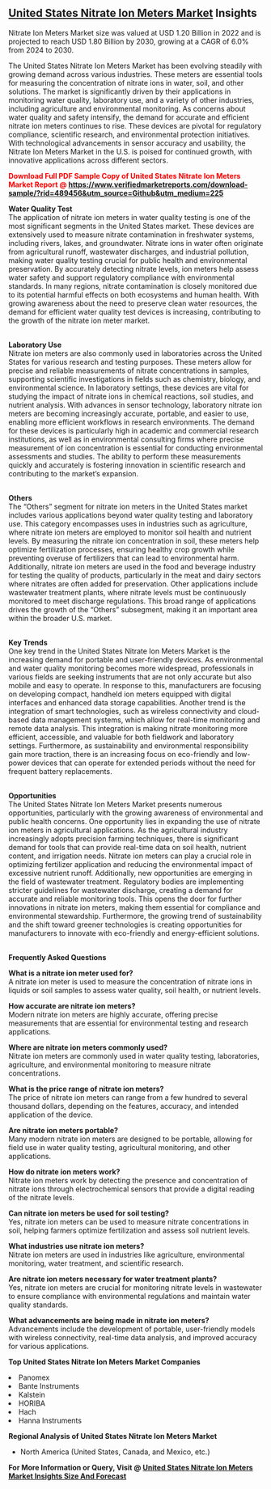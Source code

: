 <h2><a href="https://www.verifiedmarketreports.com/download-sample/?rid=489456&amp;utm_source=Github&amp;utm_medium=225" target="_blank">United States Nitrate Ion Meters Market</a> Insights</h2><p>Nitrate Ion Meters Market size was valued at USD 1.20 Billion in 2022 and is projected to reach USD 1.80 Billion by 2030, growing at a CAGR of 6.0% from 2024 to 2030.</p><p><p>The United States Nitrate Ion Meters Market has been evolving steadily with growing demand across various industries. These meters are essential tools for measuring the concentration of nitrate ions in water, soil, and other solutions. The market is significantly driven by their applications in monitoring water quality, laboratory use, and a variety of other industries, including agriculture and environmental monitoring. As concerns about water quality and safety intensify, the demand for accurate and efficient nitrate ion meters continues to rise. These devices are pivotal for regulatory compliance, scientific research, and environmental protection initiatives. With technological advancements in sensor accuracy and usability, the Nitrate Ion Meters Market in the U.S. is poised for continued growth, with innovative applications across different sectors. <strong><p><span class=""><span style="color: #ff0000;"><strong>Download Full PDF Sample Copy of United States Nitrate Ion Meters Market Report</strong> @ </span><a href="https://www.verifiedmarketreports.com/download-sample/?rid=489456&amp;utm_source=Github&amp;utm_medium=225" target="_blank">https://www.verifiedmarketreports.com/download-sample/?rid=489456&amp;utm_source=Github&amp;utm_medium=225</a></span></p></strong></p> <p><strong>Water Quality Test</strong><br>The application of nitrate ion meters in water quality testing is one of the most significant segments in the United States market. These devices are extensively used to measure nitrate contamination in freshwater systems, including rivers, lakes, and groundwater. Nitrate ions in water often originate from agricultural runoff, wastewater discharges, and industrial pollution, making water quality testing crucial for public health and environmental preservation. By accurately detecting nitrate levels, ion meters help assess water safety and support regulatory compliance with environmental standards. In many regions, nitrate contamination is closely monitored due to its potential harmful effects on both ecosystems and human health. With growing awareness about the need to preserve clean water resources, the demand for efficient water quality test devices is increasing, contributing to the growth of the nitrate ion meter market.<br><br> <p><strong>Laboratory Use</strong><br>Nitrate ion meters are also commonly used in laboratories across the United States for various research and testing purposes. These meters allow for precise and reliable measurements of nitrate concentrations in samples, supporting scientific investigations in fields such as chemistry, biology, and environmental science. In laboratory settings, these devices are vital for studying the impact of nitrate ions in chemical reactions, soil studies, and nutrient analysis. With advances in sensor technology, laboratory nitrate ion meters are becoming increasingly accurate, portable, and easier to use, enabling more efficient workflows in research environments. The demand for these devices is particularly high in academic and commercial research institutions, as well as in environmental consulting firms where precise measurement of ion concentration is essential for conducting environmental assessments and studies. The ability to perform these measurements quickly and accurately is fostering innovation in scientific research and contributing to the market’s expansion.<br><br> <p><strong>Others</strong><br>The “Others” segment for nitrate ion meters in the United States market includes various applications beyond water quality testing and laboratory use. This category encompasses uses in industries such as agriculture, where nitrate ion meters are employed to monitor soil health and nutrient levels. By measuring the nitrate ion concentration in soil, these meters help optimize fertilization processes, ensuring healthy crop growth while preventing overuse of fertilizers that can lead to environmental harm. Additionally, nitrate ion meters are used in the food and beverage industry for testing the quality of products, particularly in the meat and dairy sectors where nitrates are often added for preservation. Other applications include wastewater treatment plants, where nitrate levels must be continuously monitored to meet discharge regulations. This broad range of applications drives the growth of the “Others” subsegment, making it an important area within the broader U.S. market.<br><br> <p><strong>Key Trends</strong><br>One key trend in the United States Nitrate Ion Meters Market is the increasing demand for portable and user-friendly devices. As environmental and water quality monitoring becomes more widespread, professionals in various fields are seeking instruments that are not only accurate but also mobile and easy to operate. In response to this, manufacturers are focusing on developing compact, handheld ion meters equipped with digital interfaces and enhanced data storage capabilities. Another trend is the integration of smart technologies, such as wireless connectivity and cloud-based data management systems, which allow for real-time monitoring and remote data analysis. This integration is making nitrate monitoring more efficient, accessible, and valuable for both fieldwork and laboratory settings. Furthermore, as sustainability and environmental responsibility gain more traction, there is an increasing focus on eco-friendly and low-power devices that can operate for extended periods without the need for frequent battery replacements.<br><br> <p><strong>Opportunities</strong><br>The United States Nitrate Ion Meters Market presents numerous opportunities, particularly with the growing awareness of environmental and public health concerns. One opportunity lies in expanding the use of nitrate ion meters in agricultural applications. As the agricultural industry increasingly adopts precision farming techniques, there is significant demand for tools that can provide real-time data on soil health, nutrient content, and irrigation needs. Nitrate ion meters can play a crucial role in optimizing fertilizer application and reducing the environmental impact of excessive nutrient runoff. Additionally, new opportunities are emerging in the field of wastewater treatment. Regulatory bodies are implementing stricter guidelines for wastewater discharge, creating a demand for accurate and reliable monitoring tools. This opens the door for further innovations in nitrate ion meters, making them essential for compliance and environmental stewardship. Furthermore, the growing trend of sustainability and the shift toward greener technologies is creating opportunities for manufacturers to innovate with eco-friendly and energy-efficient solutions.<br><br> <p><strong>Frequently Asked Questions</strong></p> <p><strong>What is a nitrate ion meter used for?</strong><br>A nitrate ion meter is used to measure the concentration of nitrate ions in liquids or soil samples to assess water quality, soil health, or nutrient levels.</p> <p><strong>How accurate are nitrate ion meters?</strong><br>Modern nitrate ion meters are highly accurate, offering precise measurements that are essential for environmental testing and research applications.</p> <p><strong>Where are nitrate ion meters commonly used?</strong><br>Nitrate ion meters are commonly used in water quality testing, laboratories, agriculture, and environmental monitoring to measure nitrate concentrations.</p> <p><strong>What is the price range of nitrate ion meters?</strong><br>The price of nitrate ion meters can range from a few hundred to several thousand dollars, depending on the features, accuracy, and intended application of the device.</p> <p><strong>Are nitrate ion meters portable?</strong><br>Many modern nitrate ion meters are designed to be portable, allowing for field use in water quality testing, agricultural monitoring, and other applications.</p> <p><strong>How do nitrate ion meters work?</strong><br>Nitrate ion meters work by detecting the presence and concentration of nitrate ions through electrochemical sensors that provide a digital reading of the nitrate levels.</p> <p><strong>Can nitrate ion meters be used for soil testing?</strong><br>Yes, nitrate ion meters can be used to measure nitrate concentrations in soil, helping farmers optimize fertilization and assess soil nutrient levels.</p> <p><strong>What industries use nitrate ion meters?</strong><br>Nitrate ion meters are used in industries like agriculture, environmental monitoring, water treatment, and scientific research.</p> <p><strong>Are nitrate ion meters necessary for water treatment plants?</strong><br>Yes, nitrate ion meters are crucial for monitoring nitrate levels in wastewater to ensure compliance with environmental regulations and maintain water quality standards.</p> <p><strong>What advancements are being made in nitrate ion meters?</strong><br>Advancements include the development of portable, user-friendly models with wireless connectivity, real-time data analysis, and improved accuracy for various applications.</p></p><p><strong>Top United States Nitrate Ion Meters Market Companies</strong></p><div data-test-id=""><p><li>Panomex</li><li> Bante Instruments</li><li> Kalstein</li><li> HORIBA</li><li> Hach</li><li> Hanna Instruments</li></p><div><strong>Regional Analysis of&nbsp;United States Nitrate Ion Meters Market</strong></div><ul><li dir="ltr"><p dir="ltr">North America&nbsp;(United States, Canada, and Mexico, etc.)</p></li></ul><p><strong>For More Information or Query, Visit @&nbsp;</strong><strong><a href="https://www.verifiedmarketreports.com/product/nitrate-ion-meters-market-size-and-forecast/?utm_source=Github&amp;utm_medium=225" target="_blank">United States Nitrate Ion Meters Market Insights Size And Forecast</a></strong></p></div>
